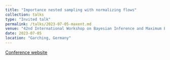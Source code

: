 ```yaml
---
title: "Importance nested sampling with normalizing flows"
collection: talks
type: "Invited talk"
permalink: /talks/2023-07-05-maxent.md
venue: "42nd International Workshop on Bayesian Inference and Maximum Entropy Methods in Science and Engineering, Max-Planck-Institut für Plasmaphysik"
date: 2023-07-05
location: "Garching, Germany"
---
```


[Conference website](https://www.ipp.mpg.de/maxent2023)